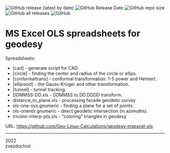 ![GitHub release (latest by date)](https://img.shields.io/github/v/release/Geo-Linux-Calculations/geodesy-msexcel-ols)
![GitHub Release Date](https://img.shields.io/github/release-date/Geo-Linux-Calculations/geodesy-msexcel-ols)
![GitHub repo size](https://img.shields.io/github/repo-size/Geo-Linux-Calculations/geodesy-msexcel-ols)
![GitHub all releases](https://img.shields.io/github/downloads/Geo-Linux-Calculations/geodesy-msexcel-ols/total)
![GitHub](https://img.shields.io/github/license/Geo-Linux-Calculations/geodesy-msexcel-ols)

# MS Excel OLS spreadsheets for geodesy

Spreadsheets:

* [cad] - generate script for CAD.
* [circle] - finding the center and radius of the circle or ellips.
* [conformaltrans] - conformal transformation: 1-5 power and Helmert.
* [ellipsoid] - the Gauss-Krüger and other transformation.
* [tunnel] - tunnel tracking.
* DDMMSS-DD.xls - DDMMSS to DD.DDDD transform.
* distance_to_plane.xls - processing facade geodetic survey
* ols-one-sys.gnumeric - finding a plane for a set of points.
* ols-orientir.gnumeric - direct geodetic intersection (in azimuths).
* tricolor-interp-pts.xls - "coloring" triangles in geodesy

URL: https://github.com/Geo-Linux-Calculations/geodesy-msexcel-ols

---  
2022  
zvezdochiot
